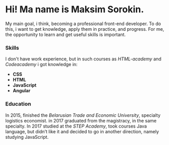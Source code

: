 # Hi! Ma name is Maksim Sorokin.
My main goal, i think, becoming a professional front-end developer. 
To do this, i want to get knowledge, apply them in practice, and progress. 
For me, the opportunity to learn and get useful skills is important.

### Skills

I don't have work experience, but in such courses as *HTML-academy* and *Codeacademy* i got knowledge in: 
 - **CSS** 
 - **HTML** 
- **JavaScript**
 - **Angular** 


### Education

In 2015, finished the *Belarusian Trade and Economic University*, specialty logistics economist. 
in 2017 graduated from the magistracy, in the same specialty.
In 2017 studied at the *STEP Academy*, took courses Java language, but didn’t like it and decided to go in another direction, namely studying JavaScript. 

